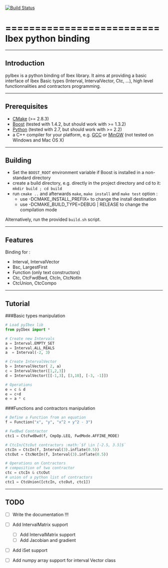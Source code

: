 [![Build Status](https://travis-ci.org/benEnsta/pyIbex.svg?branch=master)](https://travis-ci.org/benEnsta/pyIbex)

==========================
Ibex python binding
==========================

--------------------------
Introduction
--------------------------
pyIbex is a python binding of Ibex library. It aims at providing a basic interface
of Ibex Basic types (Interval, IntervalVector, Ctc, ...), high level functionnalities and 
contractors programming.

--------------------------
Prerequisites
--------------------------

+ [CMake](http://www.cmake.org "CMake project page") (>= 2.8.3)
+ [Boost](http://www.boost.org/ "Boost project page") (tested with 1.4.2, but should work with >= 1.3.2)
+ [Python](http://www.python.org "Python home page") (tested with 2.7, but should work with >= 2.2)
+ a C++ compiler for your platform, e.g. [GCC](http://gcc.gnu.org "GCC home") or [MinGW](http://www.mingw.org "Minimalist GNU for Windows") (not tested on Windows and Mac OS X)

--------------------------
Building
--------------------------
+ Set the `BOOST_ROOT` environment variable if Boost is installed in a non-standard directory
+ create a build directory, e.g. directly in the project directory and cd to it: `mkdir build ; cd build`
+ run `cmake ..` and afterwards `make`, `make install` and `make test`
option : 
	- use -DCMAKE_INSTALL_PREFIX= to change the install destination
	- use -DCMAKE_BUILD_TYPE=DEBUG | RELEASE to change the compilation mode

Alternatively, run the provided `build.sh` script.

--------------------------
Features
--------------------------
Binding for :
- Interval, IntervalVector
- Bsc, LargestFirst
- Function (only text constructors)
- Ctc, CtcFwdBwd, CtcIn, CtcNotIn
- CtcUnion, CtcCompo

--------------------------
Tutorial
--------------------------
###Basic types manipulation

```python
# Load pyIbex lib
from pyIbex import *

# Create new Intervals
a = Interval.EMPTY_SET
a = Interval.ALL_REALS
a  = Interval(-2, 3)

# Create IntervalVector
b = IntervalVector( 2, a)
c = IntervalVector([1,2,3])
d = IntervalVector([[-1,3], [3,10], [-3, -1]])

# Operations
e = c & d
e = c+d
e = a * c
```

###Functions and contractors manipulation
```python
# Define a Function from an equation
f = Function("x", "y", "x^2 + y^2 - 3")

# FwdBwd Contractor
ctc1 = CtcFwdBwd(f, CmpOp.LEQ, FwdMode.AFFINE_MODE)

# CtcIn/CtcOut contractors :math:`$f \in [-2.5, 3.5]$`
ctcIn = CtcIn(f, Interval(3).inflate(0.5))
ctcOut = CtcNotIn(f, Interval(3).inflate(0.5))

# Operations on Contractors 
# composition of two contractor
ctc = ctcIn & ctcOut 
# union of a python list of contractors
ctc1 = CtcUnion([ctcIn, ctcOut, ctc1]) 

```

--------------------------
TODO
--------------------------
- [ ] Write the documentation !!!
- [ ] Add IntervalMatrix support
	- [ ] Add IntervalMatrix support
	- [ ] Add Jacobian and gradient
- [ ] Add iSet support
- [ ] Add numpy array support for interval Vector class 

	

	